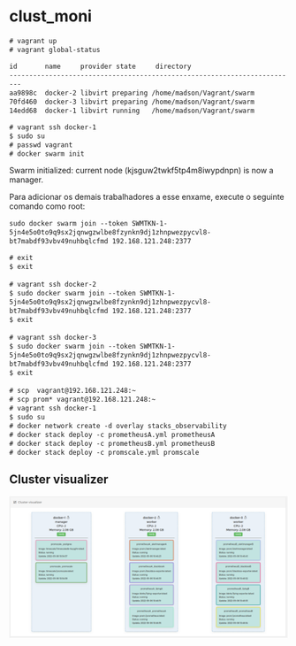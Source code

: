 # clust_moni

```
# vagrant up
# vagrant global-status
```
```
id       name     provider state     directory                           
-------------------------------------------------------------------------         
aa9898c  docker-2 libvirt preparing /home/madson/Vagrant/swarm          
70fd460  docker-3 libvirt preparing /home/madson/Vagrant/swarm          
14edd68  docker-1 libvirt running   /home/madson/Vagrant/swarm 
```
```
# vagrant ssh docker-1
$ sudo su
# passwd vagrant
# docker swarm init
```
Swarm initialized: current node (kjsguw2twkf5tp4m8iwypdnpn) is now a manager.

Para adicionar os demais trabalhadores a esse enxame, execute o seguinte comando como root:

    sudo docker swarm join --token SWMTKN-1-5jn4e5o0to9q9sx2jqnwgzwlbe8fzynkn9dj1zhnpwezpycvl8-bt7mabdf93vbv49nuhbqlcfmd 192.168.121.248:2377

```
# exit
$ exit

# vagrant ssh docker-2
$ sudo docker swarm join --token SWMTKN-1-5jn4e5o0to9q9sx2jqnwgzwlbe8fzynkn9dj1zhnpwezpycvl8-bt7mabdf93vbv49nuhbqlcfmd 192.168.121.248:2377
$ exit

# vagrant ssh docker-3
$ sudo docker swarm join --token SWMTKN-1-5jn4e5o0to9q9sx2jqnwgzwlbe8fzynkn9dj1zhnpwezpycvl8-bt7mabdf93vbv49nuhbqlcfmd 192.168.121.248:2377
$ exit

# scp  vagrant@192.168.121.248:~
# scp prom* vagrant@192.168.121.248:~
# vagrant ssh docker-1
$ sudo su
# docker network create -d overlay stacks_observability
# docker stack deploy -c prometheusA.yml prometheusA
# docker stack deploy -c prometheusB.yml prometheusB
# docker stack deploy -c promscale.yml promscale
```
## Cluster visualizer
![](./img/Screenshot.png)
